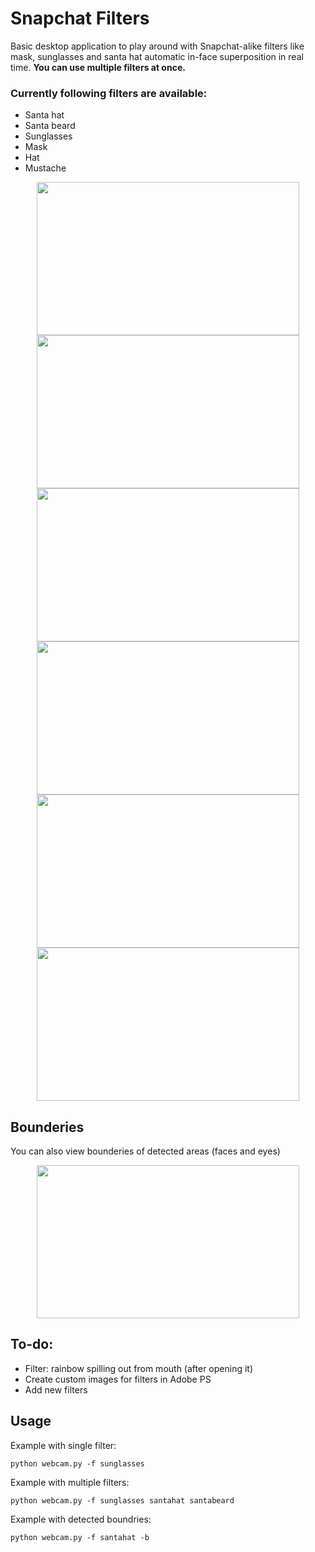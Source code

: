 # Snapchat Filters
Basic desktop application to play around with Snapchat-alike filters like mask, sunglasses and santa hat automatic in-face superposition in real time.
**You can use multiple filters at once.**

### Currently following filters are available:
* Santa hat
* Santa beard
* Sunglasses
* Mask 
* Hat
* Mustache

<p align="center">
  <img width="420" height="245" src="https://i.imgur.com/bcMhy6o.png">
  <img width="420" height="245" src="https://i.imgur.com/iRJsu0g.png">
  <img width="420" height="245" src="https://i.imgur.com/gd4ALDU.png">
  <img width="420" height="245" src="https://i.imgur.com/0Z2xSyK.png">
  <img width="420" height="245" src="https://i.imgur.com/qWn6QO9.png">
  <img width="420" height="245" src="https://i.imgur.com/Br3VM9P.png">
</p>

## Bounderies
You can also view bounderies of detected areas (faces and eyes)
<p align="center">
  <img width="420" height="245" src="https://i.imgur.com/ipMHmKi.png">
</p>

## To-do:
* Filter: rainbow spilling out from mouth (after opening it)
* Create custom images for filters in Adobe PS
* Add new filters

## Usage
Example with single filter:
```
python webcam.py -f sunglasses
```
Example with multiple filters:
```
python webcam.py -f sunglasses santahat santabeard
```
Example with detected boundries:
```
python webcam.py -f santahat -b
```
